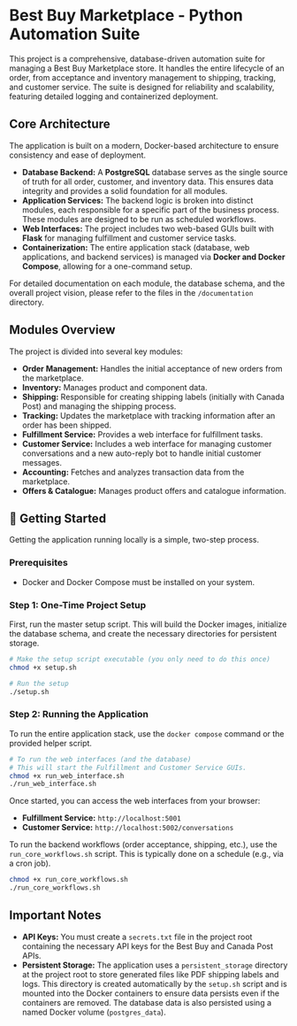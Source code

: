 # Best Buy Marketplace - Python Automation Suite

This project is a comprehensive, database-driven automation suite for managing a Best Buy Marketplace store. It handles the entire lifecycle of an order, from acceptance and inventory management to shipping, tracking, and customer service. The suite is designed for reliability and scalability, featuring detailed logging and containerized deployment.

## Core Architecture

The application is built on a modern, Docker-based architecture to ensure consistency and ease of deployment.

-   **Database Backend:** A **PostgreSQL** database serves as the single source of truth for all order, customer, and inventory data. This ensures data integrity and provides a solid foundation for all modules.
-   **Application Services:** The backend logic is broken into distinct modules, each responsible for a specific part of the business process. These modules are designed to be run as scheduled workflows.
-   **Web Interfaces:** The project includes two web-based GUIs built with **Flask** for managing fulfillment and customer service tasks.
-   **Containerization:** The entire application stack (database, web applications, and backend services) is managed via **Docker and Docker Compose**, allowing for a one-command setup.

For detailed documentation on each module, the database schema, and the overall project vision, please refer to the files in the `/documentation` directory.

## Modules Overview

The project is divided into several key modules:

-   **Order Management:** Handles the initial acceptance of new orders from the marketplace.
-   **Inventory:** Manages product and component data.
-   **Shipping:** Responsible for creating shipping labels (initially with Canada Post) and managing the shipping process.
-   **Tracking:** Updates the marketplace with tracking information after an order has been shipped.
-   **Fulfillment Service:** Provides a web interface for fulfillment tasks.
-   **Customer Service:** Includes a web interface for managing customer conversations and a new auto-reply bot to handle initial customer messages.
-   **Accounting:** Fetches and analyzes transaction data from the marketplace.
-   **Offers & Catalogue:** Manages product offers and catalogue information.

## 🚀 Getting Started

Getting the application running locally is a simple, two-step process.

### Prerequisites

-   Docker and Docker Compose must be installed on your system.

### Step 1: One-Time Project Setup

First, run the master setup script. This will build the Docker images, initialize the database schema, and create the necessary directories for persistent storage.

```bash
# Make the setup script executable (you only need to do this once)
chmod +x setup.sh

# Run the setup
./setup.sh
```

### Step 2: Running the Application

To run the entire application stack, use the `docker compose` command or the provided helper script.

```bash
# To run the web interfaces (and the database)
# This will start the Fulfillment and Customer Service GUIs.
chmod +x run_web_interface.sh
./run_web_interface.sh
```

Once started, you can access the web interfaces from your browser:
-   **Fulfillment Service:** `http://localhost:5001`
-   **Customer Service:** `http://localhost:5002/conversations`

To run the backend workflows (order acceptance, shipping, etc.), use the `run_core_workflows.sh` script. This is typically done on a schedule (e.g., via a cron job).

```bash
chmod +x run_core_workflows.sh
./run_core_workflows.sh
```

## Important Notes

-   **API Keys:** You must create a `secrets.txt` file in the project root containing the necessary API keys for the Best Buy and Canada Post APIs.
-   **Persistent Storage:** The application uses a `persistent_storage` directory at the project root to store generated files like PDF shipping labels and logs. This directory is created automatically by the `setup.sh` script and is mounted into the Docker containers to ensure data persists even if the containers are removed. The database data is also persisted using a named Docker volume (`postgres_data`).
